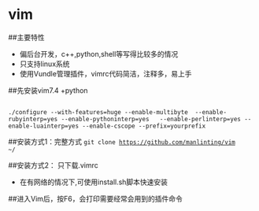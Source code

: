 # vim
##主要特性

*   偏后台开发，c++,python,shell等写得比较多的情况
*   只支持linux系统
*   使用Vundle管理插件，vimrc代码简洁，注释多，易上手


##先安装vim7.4 +python 

<code>
./configure --with-features=huge --enable-multibyte  --enable-rubyinterp=yes --enable-pythoninterp=yes   --enable-perlinterp=yes --enable-luainterp=yes --enable-cscope --prefix=yourprefix
</code>

##安装方式1：完整方式 
<code>git clone https://github.com/manlinting/vim ~/</code>

##安装方式2： 只下载.vimrc
*   在有网络的情况下,可使用install.sh脚本快速安装


##进入Vim后，按F6，会打印需要经常会用到的插件命令
